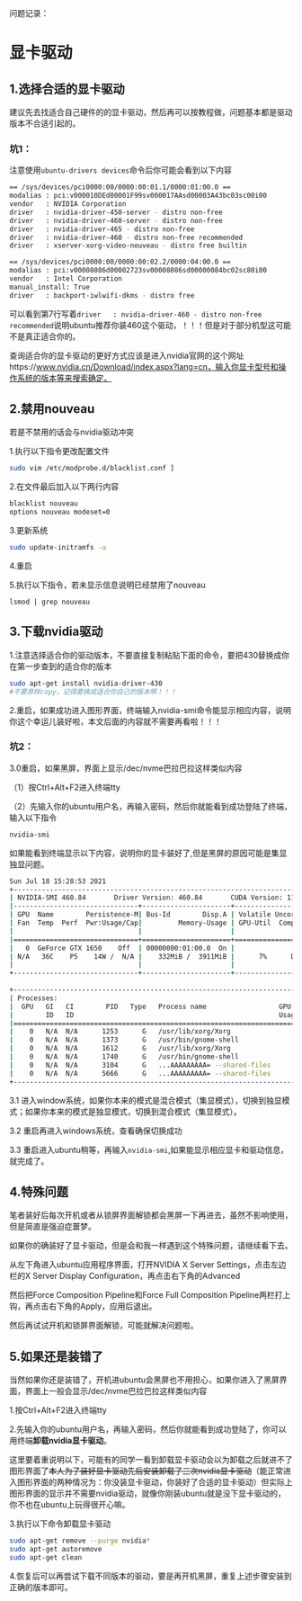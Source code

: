 问题记录：

# 显卡驱动

## 1.选择合适的显卡驱动

建议先去找适合自己硬件的的显卡驱动，然后再可以按教程做，问题基本都是驱动版本不合适引起的。

### 坑1：

注意使用``ubuntu-drivers devices``命令后你可能会看到以下内容

```bash
== /sys/devices/pci0000:00/0000:00:01.1/0000:01:00.0 ==
modalias : pci:v000010DEd00001F99sv000017AAsd00003A43bc03sc00i00
vendor   : NVIDIA Corporation
driver   : nvidia-driver-450-server - distro non-free
driver   : nvidia-driver-460-server - distro non-free
driver   : nvidia-driver-465 - distro non-free
driver   : nvidia-driver-460 - distro non-free recommended
driver   : xserver-xorg-video-nouveau - distro free builtin

== /sys/devices/pci0000:00/0000:00:02.2/0000:04:00.0 ==
modalias : pci:v00008086d00002723sv00008086sd00000084bc02sc80i00
vendor   : Intel Corporation
manual_install: True
driver   : backport-iwlwifi-dkms - distro free
```

可以看到第7行写着``driver   : nvidia-driver-460 - distro non-free recommended``说明ubuntu推荐你装460这个驱动，！！！但是对于部分机型这可能不是真正适合你的。

查询适合你的显卡驱动的更好方式应该是进入nvidia官网的这个网址https://www.nvidia.cn/Download/index.aspx?lang=cn，输入你显卡型号和操作系统的版本等来搜索确定。

## 2.禁用nouveau

若是不禁用的话会与nvidia驱动冲突

1.执行以下指令更改配置文件

```bash
sudo vim /etc/modprobe.d/blacklist.conf ]
```

2.在文件最后加入以下两行内容

```bash
blacklist nouveau
options nouveau modeset=0
```

3.更新系统

```bash
sudo update-initramfs -u
```

4.重启

5.执行以下指令，若未显示信息说明已经禁用了nouveau

```
lsmod | grep nouveau
```

## 3.下载nvidia驱动

1.注意选择适合你的驱动版本，不要直接复制粘贴下面的命令，要把430替换成你在第一步查到的适合你的版本

```bash
sudo apt-get install nvidia-driver-430
#不要原样copy，记得要换成适合你自己的版本啊！！！
```

2.重启，如果成功进入图形界面，终端输入nvidia-smi命令能显示相应内容，说明你这个幸运儿装好啦，本文后面的内容就不需要再看啦！！！

### 坑2：

3.0重启，如果黑屏，界面上显示/dec/nvme巴拉巴拉这样类似内容

（1）按Ctrl+Alt+F2进入终端tty

（2）先输入你的ubuntu用户名，再输入密码，然后你就能看到成功登陆了终端，输入以下指令

```bash
nvidia-smi
```

如果能看到终端显示以下内容，说明你的显卡装好了,但是黑屏的原因可能是集显独显问题。

```bash
Sun Jul 18 15:28:53 2021       
+-----------------------------------------------------------------------------+
| NVIDIA-SMI 460.84       Driver Version: 460.84       CUDA Version: 11.2     |
|-------------------------------+----------------------+----------------------+
| GPU  Name        Persistence-M| Bus-Id        Disp.A | Volatile Uncorr. ECC |
| Fan  Temp  Perf  Pwr:Usage/Cap|         Memory-Usage | GPU-Util  Compute M. |
|                               |                      |               MIG M. |
|===============================+======================+======================|
|   0  GeForce GTX 1650    Off  | 00000000:01:00.0  On |                  N/A |
| N/A   36C    P5    14W /  N/A |    332MiB /  3911MiB |      7%      Default |
|                               |                      |                  N/A |
+-------------------------------+----------------------+----------------------+
                                                                               
+-----------------------------------------------------------------------------+
| Processes:                                                                  |
|  GPU   GI   CI        PID   Type   Process name                  GPU Memory |
|        ID   ID                                                   Usage      |
|=============================================================================|
|    0   N/A  N/A      1253      G   /usr/lib/xorg/Xorg                 18MiB |
|    0   N/A  N/A      1373      G   /usr/bin/gnome-shell               76MiB |
|    0   N/A  N/A      1612      G   /usr/lib/xorg/Xorg                122MiB |
|    0   N/A  N/A      1740      G   /usr/bin/gnome-shell               33MiB |
|    0   N/A  N/A      3104      G   ...AAAAAAAAA= --shared-files       32MiB |
|    0   N/A  N/A      5666      G   ...AAAAAAAAA= --shared-files       22MiB |
+-----------------------------------------------------------------------------+
```

3.1 进入window系统，如果你本来的模式是混合模式（集显模式），切换到独显模式；如果你本来的模式是独显模式，切换到混合模式（集显模式）。

3.2 重启再进入windows系统，查看确保切换成功

3.3 重启进入ubuntu稍等，再输入``nvidia-smi``,如果能显示相应显卡和驱动信息，就完成了。

## 4.特殊问题

笔者装好后每次开机或者从锁屏界面解锁都会黑屏一下再进去，虽然不影响使用，但是简直是强迫症噩梦。

如果你的确装好了显卡驱动，但是会和我一样遇到这个特殊问题，请继续看下去。

从左下角进入ubuntu应用程序界面，打开NVIDIA X Server Settings，点击左边栏的X Server Display Configuration，再点击右下角的Advanced

然后把Force Composition Pipeline和Force Full Composition Pipeline两栏打上钩，再点击右下角的Apply，应用后退出。

然后再试试开机和锁屏界面解锁，可能就解决问题啦。

## 5.如果还是装错了

当然如果你还是装错了，开机进ubuntu会黑屏也不用担心，如果你进入了黑屏界面，界面上一般会显示/dec/nvme巴拉巴拉这样类似内容

1.按Ctrl+Alt+F2进入终端tty

2.先输入你的ubuntu用户名，再输入密码，然后你就能看到成功登陆了，你可以用终端**卸载nvidia显卡驱动**。

这里要着重说明以下，可能有的同学一看到卸载显卡驱动会以为卸载之后就进不了图形界面了~~本人为了装好显卡驱动先后安装卸载了三次nvidia显卡驱动~~（能正常进入图形界面的两种情况为：你没装显卡驱动，你装好了合适的显卡驱动）但实际上图形界面的显示并不需要nvidia驱动，就像你刚装ubuntu就是没下显卡驱动的，你不也在ubuntu上玩得很开心嘛。

3.执行以下命令卸载显卡驱动

```bash
sudo apt-get remove --purge nvidia*
sudo apt-get autoremove
sudo apt-get clean
```

4.恢复后可以再尝试下载不同版本的驱动，要是再开机黑屏，重复上述步骤安装到正确的版本即可。



